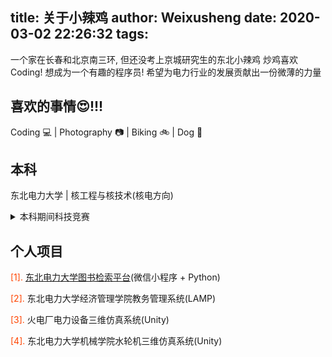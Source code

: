 title: 关于小辣鸡
author: Weixusheng
date: 2020-03-02 22:26:32
tags:
---

一个家在长春和北京南三环, 但还没考上京城研究生的东北小辣鸡
炒鸡喜欢Coding! 想成为一个有趣的程序员!
希望为电力行业的发展贡献出一份微薄的力量

## 喜欢的事情:heart_eyes:!!!
Coding :computer: | Photography :camera: | Biking :bike: | Dog :dog:
## 本科
东北电力大学 | 核工程与核技术(核电方向)
<details>
<summary><font feight=bold>本科期间科技竞赛</font></summary>
<font color=#FF4500>大学生创新创业训练项目</font><br>
国家级立项 三项<br>
<font color=#FF4500>三次国奖</font><br>
2017年中国机器人及人工智能大赛 二等奖<br>
2018年中国机器人及人工智能大赛 二等奖<br>
2019年节能减排科技竞赛 三等奖<br>
<font color=#FF4500>四次省奖</font><br>
全国高校计算机大赛 东北赛区一等奖<br>
全国数学建模大赛 吉林省赛区二等奖<br>
挑战杯科技竞赛 吉林省赛区三等奖<br>
吉林省数学建模大赛 二等奖<br>
<font color=#FF4500>三次校级一等奖</font><br>
MIS系统开发大赛 一等奖<br>
节能减排科技竞赛 一等奖<br>
航模竞赛 一等奖<br>
</details>

## 个人项目

<font color=#FF4500>[1]. </font>[东北电力大学图书检索平台](https://github.com/weixusheng/Neepu_BookSearch)(微信小程序 + Python)

<font color=#FF4500>[2]. </font>东北电力大学经济管理学院教务管理系统(LAMP)

<font color=#FF4500>[3]. </font>火电厂电力设备三维仿真系统(Unity)

<font color=#FF4500>[4]. </font>东北电力大学机械学院水轮机三维仿真系统(Unity)
